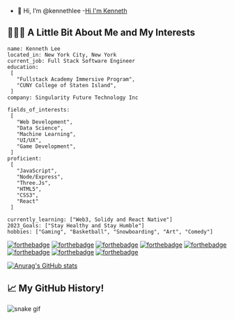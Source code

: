 - 👋 Hi, I’m @kennethlee
-<a href="https://kenneth.cat/">Hi I'm Kenneth</a>

## 👨🏻‍💻  A Little Bit About Me and My Interests

 ```JS
name: Kenneth Lee
located_in: New York City, New York
current_job: Full Stack Software Engineer
education:
  [
    "Fullstack Academy Immersive Program",
    "CUNY College of Staten Island",
  ]
company: Singularity Future Technology Inc

fields_of_interests:
  [
    "Web Development",
    "Data Science",
    "Machine Learning",
    "UI/UX",
    "Game Development",
  ]
proficient:
  [
    "JavaScript", 
    "Node/Express", 
    "Three.Js", 
    "HTML5", 
    "CSS3", 
    "React"
  ]
  
currently_learning: ["Web3, Solidy and React Native"]
2023_Goals: ["Stay Healthy and Stay Humble"]
hobbies: ["Gaming", "Basketball", "Snowboarding", "Art", "Comedy"]
```

[![forthebadge](https://forthebadge.com/images/badges/contains-cat-gifs.svg)](https://forthebadge.com)
[![forthebadge](https://forthebadge.com/images/badges/uses-html.svg)](https://forthebadge.com)
[![forthebadge](https://forthebadge.com/images/badges/built-by-developers.svg)](https://forthebadge.com)
[![forthebadge](https://forthebadge.com/images/badges/ctrl-c-ctrl-v.svg)](https://forthebadge.com)
[![forthebadge](https://forthebadge.com/images/badges/made-with-javascript.svg)](https://forthebadge.com)
[![forthebadge](https://forthebadge.com/images/badges/not-a-bug-a-feature.svg)](https://forthebadge.com)
[![forthebadge](https://forthebadge.com/images/badges/powered-by-oxygen.svg)](https://forthebadge.com)
[![forthebadge](https://forthebadge.com/images/badges/winter-is-coming.svg)](https://forthebadge.com)



[![Anurag's GitHub stats](https://github-readme-stats.vercel.app/api?username=kennethlee0502)](https://github.com/anuraghazra/github-readme-stats)

## 📈  My GitHub History!
![snake gif](https://github.com/kennethlee0502/kennethlee0502/blob/output/github-contribution-grid-snake.svg)



<!---
kennethlee0502/kennethlee0502 is a ✨ special ✨ repository because its `README.md` (this file) appears on your GitHub profile.
You can click the Preview link to take a look at your changes.
--->
